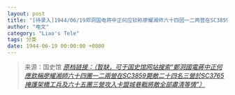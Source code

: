 ```yaml
---
layout: post
title: "[待录入]1944/06/19郑洞国电蒋中正何应钦称廖耀湘师六十四团一二两营在SC3859毙敌二十四名三营於SC3765掩护架桥工兵及六十五团三营攻入卡盟城巷战将敌全部肃清等情"
author: "电文"
category: "Liao's Tele"
tags: 分类
date: 1944-06-19 00:00:00 +0800
---
```

> 来源：国史馆 [*原档链接：（暂缺，可于国史馆网站搜索“鄭洞國電蔣中正何應欽稱廖耀湘師六十四團一二兩營在SC3859斃敵二十四名三營於SC3765掩護架橋工兵及六十五團三營攻入卡盟城巷戰將敵全部肅清等情”）*]()
